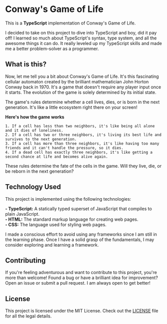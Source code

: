 # Conway's Game of Life

This is a **TypeScript** implementation of Conway's Game of Life.

I decided to take on this project to dive into TypeScript and boy, did it pay off! I learned so much about TypeScript's syntax, type system, and all the awesome things it can do. It really leveled up my TypeScript skills and made me a better problem-solver as a programmer.


## What is this?
Now, let me tell you a bit about Conway's Game of Life. It's this fascinating cellular automaton created by the brilliant mathematician John Horton Conway back in 1970. It's a game that doesn't require any player input once it starts. The evolution of the game is solely determined by its initial state.

The game's rules determine whether a cell lives, dies, or is born in the next generation. It's like a little ecosystem right there on your screen!

**Here's how the game works**
```
1. If a cell has less than two neighbors, it's like being all alone and it dies of loneliness.
2. If a cell has two or three neighbors, it's living its best life and survives to the next generation.
3. If a cell has more than three neighbors, it's like having too many friends and it can't handle the pressure, so it dies.
4. If a dead cell has exactly three neighbors, it's like getting a second chance at life and becomes alive again.
```

These rules determine the fate of the cells in the game. Will they live, die, or be reborn in the next generation?

## Technology Used
This project is implemented using the following technologies:

**- TypeScript:** A statically typed superset of JavaScript that compiles to plain JavaScript.<br>
**- HTML:** The standard markup language for creating web pages.<br>
**- CSS:** The language used for styling web pages.<br>

I made a conscious effort to avoid using any frameworks since I am still in the learning phase. Once I have a solid grasp of the fundamentals, I may consider exploring and learning a framework.

## Contributing
If you're feeling adventurous and want to contribute to this project, you're more than welcome! Found a bug or have a brilliant idea for improvement? Open an issue or submit a pull request. I am always open to get better!

## License
This project is licensed under the MIT License. Check out the [LICENSE](LICENSE) file for all the legal details.

